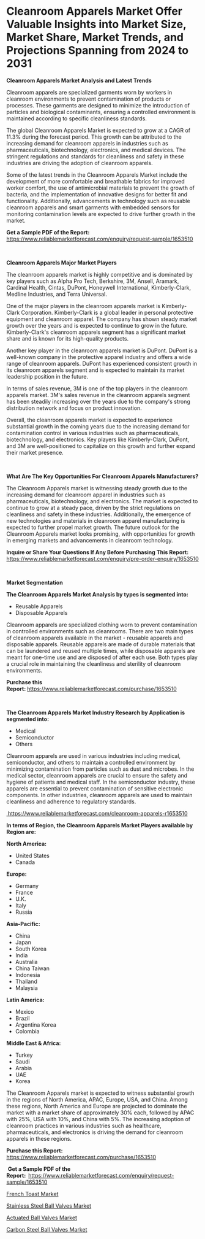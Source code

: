<p><h1>Cleanroom Apparels Market Offer Valuable Insights into Market Size, Market Share, Market Trends, and Projections Spanning from 2024 to 2031</h1></p><p><strong>Cleanroom Apparels Market Analysis and Latest Trends</strong></p>
<p><p>Cleanroom apparels are specialized garments worn by workers in cleanroom environments to prevent contamination of products or processes. These garments are designed to minimize the introduction of particles and biological contaminants, ensuring a controlled environment is maintained according to specific cleanliness standards.</p><p>The global Cleanroom Apparels Market is expected to grow at a CAGR of 11.3% during the forecast period. This growth can be attributed to the increasing demand for cleanroom apparels in industries such as pharmaceuticals, biotechnology, electronics, and medical devices. The stringent regulations and standards for cleanliness and safety in these industries are driving the adoption of cleanroom apparels.</p><p>Some of the latest trends in the Cleanroom Apparels Market include the development of more comfortable and breathable fabrics for improved worker comfort, the use of antimicrobial materials to prevent the growth of bacteria, and the implementation of innovative designs for better fit and functionality. Additionally, advancements in technology such as reusable cleanroom apparels and smart garments with embedded sensors for monitoring contamination levels are expected to drive further growth in the market.</p></p>
<p><strong>Get a Sample PDF of the Report:&nbsp;</strong> <a href="https://www.reliablemarketforecast.com/enquiry/request-sample/1653510">https://www.reliablemarketforecast.com/enquiry/request-sample/1653510</a></p>
<p>&nbsp;</p>
<p><strong>Cleanroom Apparels Major Market Players</strong></p>
<p><p>The cleanroom apparels market is highly competitive and is dominated by key players such as Alpha Pro Tech, Berkshire, 3M, Ansell, Aramark, Cardinal Health, Cintas, DuPont, Honeywell International, Kimberly-Clark, Medline Industries, and Terra Universal.</p><p>One of the major players in the cleanroom apparels market is Kimberly-Clark Corporation. Kimberly-Clark is a global leader in personal protective equipment and cleanroom apparel. The company has shown steady market growth over the years and is expected to continue to grow in the future. Kimberly-Clark's cleanroom apparels segment has a significant market share and is known for its high-quality products.</p><p>Another key player in the cleanroom apparels market is DuPont. DuPont is a well-known company in the protective apparel industry and offers a wide range of cleanroom apparels. DuPont has experienced consistent growth in its cleanroom apparels segment and is expected to maintain its market leadership position in the future.</p><p>In terms of sales revenue, 3M is one of the top players in the cleanroom apparels market. 3M's sales revenue in the cleanroom apparels segment has been steadily increasing over the years due to the company's strong distribution network and focus on product innovation.</p><p>Overall, the cleanroom apparels market is expected to experience substantial growth in the coming years due to the increasing demand for contamination control in various industries such as pharmaceuticals, biotechnology, and electronics. Key players like Kimberly-Clark, DuPont, and 3M are well-positioned to capitalize on this growth and further expand their market presence.</p></p>
<p>&nbsp;</p>
<p><strong>What Are The Key Opportunities For Cleanroom Apparels Manufacturers?</strong></p>
<p><p>The Cleanroom Apparels market is witnessing steady growth due to the increasing demand for cleanroom apparel in industries such as pharmaceuticals, biotechnology, and electronics. The market is expected to continue to grow at a steady pace, driven by the strict regulations on cleanliness and safety in these industries. Additionally, the emergence of new technologies and materials in cleanroom apparel manufacturing is expected to further propel market growth. The future outlook for the Cleanroom Apparels market looks promising, with opportunities for growth in emerging markets and advancements in cleanroom technology.</p></p>
<p><strong>Inquire or Share Your Questions If Any Before Purchasing This Report:</strong> <a href="https://www.reliablemarketforecast.com/enquiry/pre-order-enquiry/1653510">https://www.reliablemarketforecast.com/enquiry/pre-order-enquiry/1653510</a></p>
<p>&nbsp;</p>
<p><strong>Market Segmentation</strong></p>
<p><strong>The Cleanroom Apparels Market Analysis by types is segmented into:</strong></p>
<p><ul><li>Reusable Apparels</li><li>Disposable Apparels</li></ul></p>
<p><p>Cleanroom apparels are specialized clothing worn to prevent contamination in controlled environments such as cleanrooms. There are two main types of cleanroom apparels available in the market - reusable apparels and disposable apparels. Reusable apparels are made of durable materials that can be laundered and reused multiple times, while disposable apparels are meant for one-time use and are disposed of after each use. Both types play a crucial role in maintaining the cleanliness and sterility of cleanroom environments.</p></p>
<p><strong>Purchase this Report:&nbsp;</strong><a href="https://www.reliablemarketforecast.com/purchase/1653510">https://www.reliablemarketforecast.com/purchase/1653510</a></p>
<p>&nbsp;</p>
<p><strong>The Cleanroom Apparels Market Industry Research by Application is segmented into:</strong></p>
<p><ul><li>Medical</li><li>Semiconductor</li><li>Others</li></ul></p>
<p><p>Cleanroom apparels are used in various industries including medical, semiconductor, and others to maintain a controlled environment by minimizing contamination from particles such as dust and microbes. In the medical sector, cleanroom apparels are crucial to ensure the safety and hygiene of patients and medical staff. In the semiconductor industry, these apparels are essential to prevent contamination of sensitive electronic components. In other industries, cleanroom apparels are used to maintain cleanliness and adherence to regulatory standards.</p></p>
<p><a href="https://www.reliablemarketforecast.com/cleanroom-apparels-r1653510">&nbsp;https://www.reliablemarketforecast.com/cleanroom-apparels-r1653510</a></p>
<p><strong>In terms of Region, the Cleanroom Apparels Market Players available by Region are:</strong></p>
<p>
    <p> <strong> North America: </strong>
        <ul>
            <li>United States</li>
            <li>Canada</li>
        </ul>
        </p> 
    <p> <strong> Europe: </strong>
        <ul>
            <li>Germany</li>
            <li>France</li>
            <li>U.K.</li>
            <li>Italy</li>
            <li>Russia</li>
        </ul>
        </p> 
    <p> <strong> Asia-Pacific: </strong>
        <ul>
            <li>China</li>
            <li>Japan</li>
            <li>South Korea</li>
            <li>India</li>
            <li>Australia</li>
            <li>China Taiwan</li>
            <li>Indonesia</li>
            <li>Thailand</li>
            <li>Malaysia</li>
        </ul>
        </p> 
    <p> <strong> Latin America: </strong>
        <ul>
            <li>Mexico</li>
            <li>Brazil</li>
            <li>Argentina Korea</li>
            <li>Colombia</li>
        </ul>
        </p> 
    <p> <strong> Middle East & Africa: </strong>
        <ul>
            <li>Turkey</li>
            <li>Saudi</li>
            <li>Arabia</li>
            <li>UAE</li>
            <li>Korea</li>
        </ul>
    </p>
    </p>
<p><p>The Cleanroom Apparels market is expected to witness substantial growth in the regions of North America, APAC, Europe, USA, and China. Among these regions, North America and Europe are projected to dominate the market with a market share of approximately 30% each, followed by APAC with 25%, USA with 10%, and China with 5%. The increasing adoption of cleanroom practices in various industries such as healthcare, pharmaceuticals, and electronics is driving the demand for cleanroom apparels in these regions.</p></p>
<p><strong>Purchase this Report: </strong><a href="https://www.reliablemarketforecast.com/purchase/1653510">https://www.reliablemarketforecast.com/purchase/1653510</a></p>
<p>&nbsp;<strong>Get a Sample PDF of the Report:&nbsp;&nbsp;</strong><a href="https://www.reliablemarketforecast.com/enquiry/request-sample/1653510">https://www.reliablemarketforecast.com/enquiry/request-sample/1653510</a></p>
<p><strong></strong></p>
<p><p><a href="https://medium.com/@susanabraun1964/french-toast-market-overview-global-market-trends-and-future-prospects-from-2024-to-2031-7dd6529aa148">French Toast Market</a></p><p><a href="https://github.com/luckyshygirl/Market-Research-Report-List-6/blob/main/stainless-steel-ball-valves-market.md">Stainless Steel Ball Valves Market</a></p><p><a href="https://github.com/markusgodoy/Market-Research-Report-List-4/blob/main/actuated-ball-valves-market.md">Actuated Ball Valves Market</a></p><p><a href="https://github.com/vimar16th/Market-Research-Report-List-6/blob/main/carbon-steel-ball-valves-market.md">Carbon Steel Ball Valves Market</a></p></p>